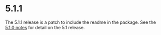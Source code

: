 # 5.1.1

The 5.1.1 release is a patch to include the readme in the package.  See the [5.1.0 notes](https://github.com/openlayers/openlayers/releases/tag/v5.1.0) for detail on the 5.1 release.
